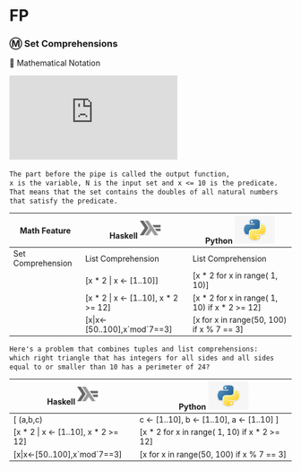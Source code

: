 # FP


### :m: Set Comprehensions

:pushpin: Mathematical Notation

![equation](http://www.sciweavers.org/tex2img.php?eq=S%3D%5Cbig%5C%7B2.x%5Cmid%20x%5Cin%20N%2Cx%5Cleq10%5Cbig%5C%7D%20&bc=White&fc=Black&im=jpg&fs=12&ff=arev&edit=0)

    The part before the pipe is called the output function, 
    x is the variable, N is the input set and x <= 10 is the predicate. 
    That means that the set contains the doubles of all natural numbers that satisfy the predicate.

| Math Feature      | Haskell <sup><img src="../images/602px-Haskell-Logo.svg.png" width=37 height=26><img></sup> | Python <img src="../images/python-logo.jpg" width=72px height=50px><img> |
|-------------------|-----------------------------------------|------------------------------------------------|
| Set Comprehension | List Comprehension                      | List Comprehension                             |
|                   | [x * 2 \| x <- [1..10]]                 | [x * 2 for x in range( 1, 10)]                 |
|                   | [x * 2 \| x <- [1..10], x * 2 >= 12]    | [x * 2 for x in range( 1, 10) if x * 2 >= 12]  |
|                   | [x\|x<-[50..100],x\`mod\`7==3]          | [x for x in range(50, 100) if x % 7 == 3]      |


    Here's a problem that combines tuples and list comprehensions: 
    which right triangle that has integers for all sides and all sides equal to or smaller than 10 has a perimeter of 24? 

| Haskell <sup><img src="../images/602px-Haskell-Logo.svg.png" width=37 height=26><img></sup> | Python <img src="../images/python-logo.jpg" width=72px height=50px><img> |
|-----------------------------------------|------------------------------------------------|
| [ (a,b,c) | c <- [1..10], b <- [1..10], a <- [1..10] ]                 | [x * 2 for x in range( 1, 10)]                 |
| [x * 2 \| x <- [1..10], x * 2 >= 12]    | [x * 2 for x in range( 1, 10) if x * 2 >= 12]  |
| [x\|x<-[50..100],x\`mod\`7==3]          | [x for x in range(50, 100) if x % 7 == 3]      |
